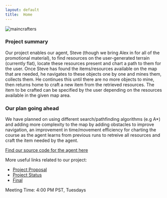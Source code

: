 ```yaml
---
layout: default
title:  Home
---
```


![maincrafters](https://user-images.githubusercontent.com/43485198/107835889-e367b280-6d4f-11eb-8a03-7c4dcf99a6b0.png)

### Project summary
Our project enables our agent, Steve (though we bring Alex in for all of the promotional material), to find resources on the user-generated terrain (currently flat), locate these resources present and chart a path to them for the user. Once Steve has found the items/resources available on the map that are needed, he navigates to these objects one by one and mines them, collects them. He continues this until there are no more objects to mine, then returns home to craft a new item from the retrieved resources. The item to be crafted can be specified by the user depending on the resources available in the given map area.


### Our plan going ahead
We have planned on using different search/pathfinding algorithms (e.g A*) and adding more complexity to the map by adding obstacles to improve navigation, an improvement in time/movement efficiency for charting the course as the agent learns from previous runs to retreive all resources and craft the item needed by the agent. 

[Find our source code for the agent here](https://github.com/dheyay/mAIncrafters)

More useful links related to our project:

- [Project Proposal](proposal.html)
- [Project Status](status.html)
- [Final](final.html)

Meeting Time: 4:00 PM PST, Tuesdays
